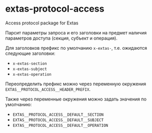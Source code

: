 # extas-protocol-access
Access protocol package for Extas

Парсит параметры запроса и его заголовки на предмет наличия параметров доступа (секция, субъект и операция).

Для заголовков префикс по умолчанию `x-extas-`, т.е. ожидаются следующие заголовки:
- `x-extas-section`
- `x-extas-subject`
- `x-extas-operation`

Переопределить префикс можно через переменную окружения `EXTAS__PROTOCOL_ACCESS__HEADER_PREFIX`.

Также через переменные окружения можно задать значения по умолчанию:

- `EXTAS__PROTOCOL_ACCESS__DEFAULT__SECTION`
- `EXTAS__PROTOCOL_ACCESS__DEFAULT__SUBJECT`
- `EXTAS__PROTOCOL_ACCESS__DEFAULT__OPERATION`
